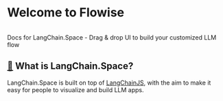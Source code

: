 # Welcome to Flowise

<figure><img src=".gitbook/assets/flowise.gif" alt=""><figcaption></figcaption></figure>

Docs for LangChain.Space - Drag & drop UI to build your customized LLM flow

## [🤔](https://emojipedia.org/thinking-face/) What is LangChain.Space?

LangChain.Space is built on top of [LangChainJS](https://github.com/hwchase17/langchainjs), with the aim to make it easy for people to visualize and build LLM apps.
